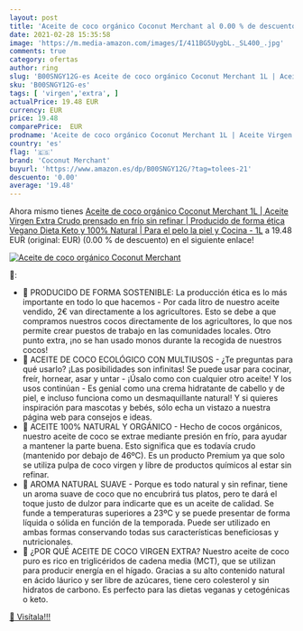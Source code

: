 ```yaml
---
layout: post
title: 'Aceite de coco orgánico Coconut Merchant al 0.00 % de descuento'
date: 2021-02-28 15:35:58
image: 'https://m.media-amazon.com/images/I/411BG5UygbL._SL400_.jpg'
comments: true
category: ofertas
author: ring
slug: 'B00SNGY12G-es Aceite de coco orgánico Coconut Merchant 1L | Aceite...'
sku: 'B00SNGY12G-es'
tags: [ 'virgen','extra', ]
actualPrice: 19.48 EUR
currency: EUR
price: 19.48
comparePrice:  EUR
prodname: 'Aceite de coco orgánico Coconut Merchant 1L | Aceite Virgen Extra  Crudo  prensado en frío  sin refinar | Producido de forma ética  Vegano  Dieta Keto y 100% Natural | Para el pelo  la piel y Cocina - 1L'
country: 'es'
flag: '🇪🇸'
brand: 'Coconut Merchant'
buyurl: 'https://www.amazon.es/dp/B00SNGY12G/?tag=tolees-21'
descuento: '0.00'
average: '19.48'
---
```


Ahora mismo tienes [Aceite de coco orgánico Coconut Merchant 1L | Aceite Virgen Extra  Crudo  prensado en frío  sin refinar | Producido de forma ética  Vegano  Dieta Keto y 100% Natural | Para el pelo  la piel y Cocina - 1L](https://www.amazon.es/dp/B00SNGY12G/?tag=tolees-21) a 19.48 EUR (original:  EUR) (0.00 %  de descuento) en el siguiente enlace!

[![Aceite de coco orgánico Coconut Merchant](https://m.media-amazon.com/images/I/411BG5UygbL._SL400_.jpg)](https://www.amazon.es/dp/B00SNGY12G/?tag=tolees-21)

🔎:

- 🥥 PRODUCIDO DE FORMA SOSTENIBLE: La producción ética es lo más importante en todo lo que hacemos - Por cada litro de nuestro aceite vendido, 2€ van directamente a los agricultores. Esto se debe a que compramos nuestros cocos directamente de los agricultores, lo que nos permite crear puestos de trabajo en las comunidades locales. Otro punto extra, ¡no se han usado monos durante la recogida de nuestros cocos!
- 🥥 ACEITE DE COCO ECOLÓGICO CON MULTIUSOS - ¿Te preguntas para qué usarlo? ¡Las posibilidades son infinitas! Se puede usar para cocinar, freír, hornear, asar y untar - ¡Úsalo como con cualquier otro aceite! Y los usos continúan - Es genial como una crema hidratante de cabello y de piel, e incluso funciona como un desmaquillante natural! Y si quieres inspiración para mascotas y bebés, sólo echa un vistazo a nuestra página web para consejos e ideas.
- 🥥 ACEITE 100% NATURAL Y ORGÁNICO - Hecho de cocos orgánicos, nuestro aceite de coco se extrae mediante presión en frío, para ayudar a mantener la parte buena. Esto significa que es todavía crudo (mantenido por debajo de 46ºC). Es un producto Premium ya que solo se utiliza pulpa de coco virgen y libre de productos químicos al estar sin refinar.
- 🥥 AROMA NATURAL SUAVE - Porque es todo natural y sin refinar, tiene un aroma suave de coco que no encubrirá tus platos, pero te dará el toque justo de dulzor para indicarte que es un aceite de calidad. Se funde a temperaturas superiores a 23ºC y se puede presentar de forma líquida o sólida en función de la temporada. Puede ser utilizado en ambas formas conservando todas sus características beneficiosas y nutricionales.
- 🥥 ¿POR QUÉ ACEITE DE COCO VIRGEN EXTRA? Nuestro aceite de coco puro es rico en triglicéridos de cadena media (MCT), que se utilizan para producir energía en el hígado. Gracias a su alto contenido natural en ácido láurico y ser libre de azúcares, tiene cero colesterol y sin hidratos de carbono. Es perfecto para las dietas veganas y cetogénicas o keto.

[🛒 Visítala!!!](https://www.amazon.es/dp/B00SNGY12G/?tag=tolees-21)
